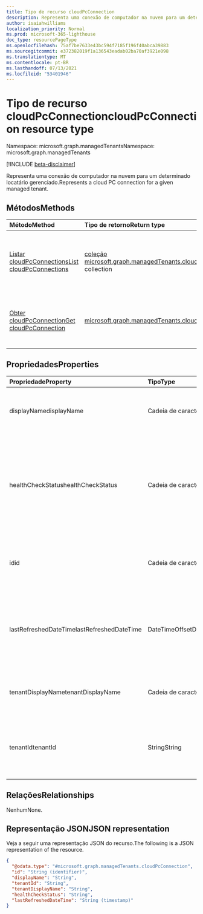 ```yaml
---
title: Tipo de recurso cloudPcConnection
description: Representa uma conexão de computador na nuvem para um determinado locatário gerenciado.
author: isaiahwilliams
localization_priority: Normal
ms.prod: microsoft-365-lighthouse
doc_type: resourcePageType
ms.openlocfilehash: 75af7be7633e43bc594f7185f196f40abca39883
ms.sourcegitcommit: e372382019f1a136543eadab02ba70af3921e098
ms.translationtype: MT
ms.contentlocale: pt-BR
ms.lasthandoff: 07/13/2021
ms.locfileid: "53401946"
---
```

# <a name="cloudpcconnection-resource-type"></a><span data-ttu-id="7ed8a-103">Tipo de recurso cloudPcConnection</span><span class="sxs-lookup"><span data-stu-id="7ed8a-103">cloudPcConnection resource type</span></span>

<span data-ttu-id="7ed8a-104">Namespace: microsoft.graph.managedTenants</span><span class="sxs-lookup"><span data-stu-id="7ed8a-104">Namespace: microsoft.graph.managedTenants</span></span>

[!INCLUDE [beta-disclaimer](../../includes/beta-disclaimer.md)]

<span data-ttu-id="7ed8a-105">Representa uma conexão de computador na nuvem para um determinado locatário gerenciado.</span><span class="sxs-lookup"><span data-stu-id="7ed8a-105">Represents a cloud PC connection for a given managed tenant.</span></span>

## <a name="methods"></a><span data-ttu-id="7ed8a-106">Métodos</span><span class="sxs-lookup"><span data-stu-id="7ed8a-106">Methods</span></span>
|<span data-ttu-id="7ed8a-107">Método</span><span class="sxs-lookup"><span data-stu-id="7ed8a-107">Method</span></span>|<span data-ttu-id="7ed8a-108">Tipo de retorno</span><span class="sxs-lookup"><span data-stu-id="7ed8a-108">Return type</span></span>|<span data-ttu-id="7ed8a-109">Descrição</span><span class="sxs-lookup"><span data-stu-id="7ed8a-109">Description</span></span>|
|:---|:---|:---|
|[<span data-ttu-id="7ed8a-110">Listar cloudPcConnections</span><span class="sxs-lookup"><span data-stu-id="7ed8a-110">List cloudPcConnections</span></span>](../api/managedtenants-managedtenant-list-cloudpcconnections.md)|<span data-ttu-id="7ed8a-111">[coleção microsoft.graph.managedTenants.cloudPcConnection](../resources/managedtenants-cloudpcconnection.md)</span><span class="sxs-lookup"><span data-stu-id="7ed8a-111">[microsoft.graph.managedTenants.cloudPcConnection](../resources/managedtenants-cloudpcconnection.md) collection</span></span>|<span data-ttu-id="7ed8a-112">Obter uma lista dos objetos [cloudPcConnection](../resources/managedtenants-cloudpcconnection.md) e suas propriedades.</span><span class="sxs-lookup"><span data-stu-id="7ed8a-112">Get a list of the [cloudPcConnection](../resources/managedtenants-cloudpcconnection.md) objects and their properties.</span></span>|
|[<span data-ttu-id="7ed8a-113">Obter cloudPcConnection</span><span class="sxs-lookup"><span data-stu-id="7ed8a-113">Get cloudPcConnection</span></span>](../api/managedtenants-cloudpcconnection-get.md)|[<span data-ttu-id="7ed8a-114">microsoft.graph.managedTenants.cloudPcConnection</span><span class="sxs-lookup"><span data-stu-id="7ed8a-114">microsoft.graph.managedTenants.cloudPcConnection</span></span>](../resources/managedtenants-cloudpcconnection.md)|<span data-ttu-id="7ed8a-115">Leia as propriedades e as relações de um [objeto cloudPcConnection.](../resources/managedtenants-cloudpcconnection.md)</span><span class="sxs-lookup"><span data-stu-id="7ed8a-115">Read the properties and relationships of a [cloudPcConnection](../resources/managedtenants-cloudpcconnection.md) object.</span></span>|

## <a name="properties"></a><span data-ttu-id="7ed8a-116">Propriedades</span><span class="sxs-lookup"><span data-stu-id="7ed8a-116">Properties</span></span>
|<span data-ttu-id="7ed8a-117">Propriedade</span><span class="sxs-lookup"><span data-stu-id="7ed8a-117">Property</span></span>|<span data-ttu-id="7ed8a-118">Tipo</span><span class="sxs-lookup"><span data-stu-id="7ed8a-118">Type</span></span>|<span data-ttu-id="7ed8a-119">Descrição</span><span class="sxs-lookup"><span data-stu-id="7ed8a-119">Description</span></span>|
|:---|:---|:---|
|<span data-ttu-id="7ed8a-120">displayName</span><span class="sxs-lookup"><span data-stu-id="7ed8a-120">displayName</span></span>|<span data-ttu-id="7ed8a-121">Cadeia de caracteres</span><span class="sxs-lookup"><span data-stu-id="7ed8a-121">String</span></span>|<span data-ttu-id="7ed8a-122">O nome de exibição da conexão do computador na nuvem.</span><span class="sxs-lookup"><span data-stu-id="7ed8a-122">The display name of the cloud PC connection.</span></span> <span data-ttu-id="7ed8a-123">Obrigatório.</span><span class="sxs-lookup"><span data-stu-id="7ed8a-123">Required.</span></span> <span data-ttu-id="7ed8a-124">Somente leitura.</span><span class="sxs-lookup"><span data-stu-id="7ed8a-124">Read-only.</span></span>|
|<span data-ttu-id="7ed8a-125">healthCheckStatus</span><span class="sxs-lookup"><span data-stu-id="7ed8a-125">healthCheckStatus</span></span>|<span data-ttu-id="7ed8a-126">Cadeia de caracteres</span><span class="sxs-lookup"><span data-stu-id="7ed8a-126">String</span></span>|<span data-ttu-id="7ed8a-127">O status de saúde da conexão do computador na nuvem.</span><span class="sxs-lookup"><span data-stu-id="7ed8a-127">The health status of the cloud PC connection.</span></span> <span data-ttu-id="7ed8a-128">Os valores possíveis são: `pending`, `running`, `passed`, `failed`, `unknownFutureValue`.</span><span class="sxs-lookup"><span data-stu-id="7ed8a-128">Possible values are: `pending`, `running`, `passed`, `failed`, `unknownFutureValue`.</span></span>  <span data-ttu-id="7ed8a-129">Obrigatório.</span><span class="sxs-lookup"><span data-stu-id="7ed8a-129">Required.</span></span> <span data-ttu-id="7ed8a-130">Somente leitura.</span><span class="sxs-lookup"><span data-stu-id="7ed8a-130">Read-only.</span></span>|
|<span data-ttu-id="7ed8a-131">id</span><span class="sxs-lookup"><span data-stu-id="7ed8a-131">id</span></span>|<span data-ttu-id="7ed8a-132">Cadeia de caracteres</span><span class="sxs-lookup"><span data-stu-id="7ed8a-132">String</span></span>|<span data-ttu-id="7ed8a-133">O identificador exclusivo para a conexão de computador na nuvem.</span><span class="sxs-lookup"><span data-stu-id="7ed8a-133">The unique identifier for the cloud PC connection.</span></span> <span data-ttu-id="7ed8a-134">Obrigatório.</span><span class="sxs-lookup"><span data-stu-id="7ed8a-134">Required.</span></span> <span data-ttu-id="7ed8a-135">Somente leitura.</span><span class="sxs-lookup"><span data-stu-id="7ed8a-135">Read-only.</span></span>|
|<span data-ttu-id="7ed8a-136">lastRefreshedDateTime</span><span class="sxs-lookup"><span data-stu-id="7ed8a-136">lastRefreshedDateTime</span></span>|<span data-ttu-id="7ed8a-137">DateTimeOffset</span><span class="sxs-lookup"><span data-stu-id="7ed8a-137">DateTimeOffset</span></span>|<span data-ttu-id="7ed8a-138">Data e hora em que a entidade foi atualizada pela última vez na plataforma de gerenciamento de vários locatários.</span><span class="sxs-lookup"><span data-stu-id="7ed8a-138">Date and time the entity was last updated in the multi-tenant management platform.</span></span> <span data-ttu-id="7ed8a-139">Obrigatório.</span><span class="sxs-lookup"><span data-stu-id="7ed8a-139">Required.</span></span> <span data-ttu-id="7ed8a-140">Somente leitura.</span><span class="sxs-lookup"><span data-stu-id="7ed8a-140">Read-only.</span></span>|
|<span data-ttu-id="7ed8a-141">tenantDisplayName</span><span class="sxs-lookup"><span data-stu-id="7ed8a-141">tenantDisplayName</span></span>|<span data-ttu-id="7ed8a-142">Cadeia de caracteres</span><span class="sxs-lookup"><span data-stu-id="7ed8a-142">String</span></span>|<span data-ttu-id="7ed8a-143">O nome de exibição do locatário gerenciado.</span><span class="sxs-lookup"><span data-stu-id="7ed8a-143">The display name for the managed tenant.</span></span> <span data-ttu-id="7ed8a-144">Obrigatório.</span><span class="sxs-lookup"><span data-stu-id="7ed8a-144">Required.</span></span> <span data-ttu-id="7ed8a-145">Somente leitura.</span><span class="sxs-lookup"><span data-stu-id="7ed8a-145">Read-only.</span></span>|
|<span data-ttu-id="7ed8a-146">tenantId</span><span class="sxs-lookup"><span data-stu-id="7ed8a-146">tenantId</span></span>|<span data-ttu-id="7ed8a-147">String</span><span class="sxs-lookup"><span data-stu-id="7ed8a-147">String</span></span>|<span data-ttu-id="7ed8a-148">O Azure Active Directory do locatário para o [locatário gerenciado.](../resources/managedtenants-tenant.md)</span><span class="sxs-lookup"><span data-stu-id="7ed8a-148">The Azure Active Directory tenant identifier for the [managed tenant](../resources/managedtenants-tenant.md).</span></span> <span data-ttu-id="7ed8a-149">Obrigatório.</span><span class="sxs-lookup"><span data-stu-id="7ed8a-149">Required.</span></span> <span data-ttu-id="7ed8a-150">Somente leitura.</span><span class="sxs-lookup"><span data-stu-id="7ed8a-150">Read-only.</span></span>|

## <a name="relationships"></a><span data-ttu-id="7ed8a-151">Relações</span><span class="sxs-lookup"><span data-stu-id="7ed8a-151">Relationships</span></span>
<span data-ttu-id="7ed8a-152">Nenhum</span><span class="sxs-lookup"><span data-stu-id="7ed8a-152">None.</span></span>

## <a name="json-representation"></a><span data-ttu-id="7ed8a-153">Representação JSON</span><span class="sxs-lookup"><span data-stu-id="7ed8a-153">JSON representation</span></span>
<span data-ttu-id="7ed8a-154">Veja a seguir uma representação JSON do recurso.</span><span class="sxs-lookup"><span data-stu-id="7ed8a-154">The following is a JSON representation of the resource.</span></span>
<!-- {
  "blockType": "resource",
  "keyProperty": "id",
  "@odata.type": "microsoft.graph.managedTenants.cloudPcConnection",
  "baseType": "microsoft.graph.entity",
  "openType": true
}
-->
``` json
{
  "@odata.type": "#microsoft.graph.managedTenants.cloudPcConnection",
  "id": "String (identifier)",
  "displayName": "String",
  "tenantId": "String",
  "tenantDisplayName": "String",
  "healthCheckStatus": "String",
  "lastRefreshedDateTime": "String (timestamp)"
}
```
